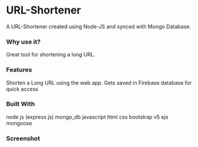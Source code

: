 # URL-Shortener

A URL-Shortener created using Node-JS and synced with Mongo Database.

### Why use it?

Great tool for shortening a long URL.

### Features

Shorten a Long URL using the web app.
Gets saved in Firebase database for quick access

### Built With

node js (express js)
mongo_db
javascript
html
css
bootstrap v5
ejs
mongoose

### Screenshot
